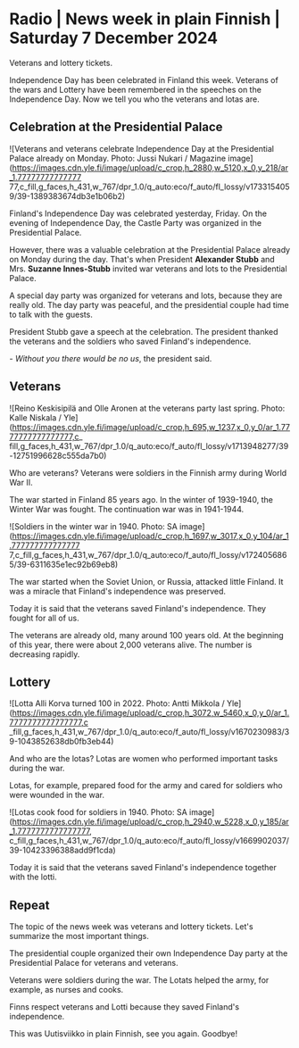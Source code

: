 # Radio \| News week in plain Finnish \| Saturday 7 December 2024

Veterans and lottery tickets.

Independence Day has been celebrated in Finland this week. Veterans of the wars and Lottery have been remembered in the speeches on the Independence Day. Now we tell you who the veterans and lotas are.

## Celebration at the Presidential Palace

![Veterans and veterans celebrate Independence Day at the Presidential Palace already on Monday. Photo: Jussi Nukari / Magazine image](https://images.cdn.yle.fi/image/upload/c_crop,h_2880,w_5120,x_0,y_218/ar_1.77777777777777 77,c_fill,g_faces,h_431,w_767/dpr_1.0/q_auto:eco/f_auto/fl_lossy/v1733154059/39-1389383674db3e1b06b2)

Finland's Independence Day was celebrated yesterday, Friday. On the evening of Independence Day, the Castle Party was organized in the Presidential Palace.

However, there was a valuable celebration at the Presidential Palace already on Monday during the day. That's when President **Alexander Stubb** and Mrs. **Suzanne Innes-Stubb** invited war veterans and lots to the Presidential Palace.

A special day party was organized for veterans and lots, because they are really old. The day party was peaceful, and the presidential couple had time to talk with the guests.

President Stubb gave a speech at the celebration. The president thanked the veterans and the soldiers who saved Finland's independence.

*- Without you there would be no us*, the president said.

## Veterans

![Reino Keskisipilä and Olle Aronen at the veterans party last spring. Photo: Kalle Niskala / Yle](https://images.cdn.yle.fi/image/upload/c_crop,h_695,w_1237,x_0,y_0/ar_1.7777777777777777,c_ fill,g_faces,h_431,w_767/dpr_1.0/q_auto:eco/f_auto/fl_lossy/v1713948277/39-12751996628c555da7b0)

Who are veterans? Veterans were soldiers in the Finnish army during World War II.

The war started in Finland 85 years ago. In the winter of 1939-1940, the Winter War was fought. The continuation war was in 1941-1944.

![Soldiers in the winter war in 1940. Photo: SA image](https://images.cdn.yle.fi/image/upload/c_crop,h_1697,w_3017,x_0,y_104/ar_1.777777777777777 7,c_fill,g_faces,h_431,w_767/dpr_1.0/q_auto:eco/f_auto/fl_lossy/v1724056865/39-6311635e1ec92b69eb8)

The war started when the Soviet Union, or Russia, attacked little Finland. It was a miracle that Finland's independence was preserved.

Today it is said that the veterans saved Finland's independence. They fought for all of us.

The veterans are already old, many around 100 years old. At the beginning of this year, there were about 2,000 veterans alive. The number is decreasing rapidly.

## Lottery

![Lotta Alli Korva turned 100 in 2022. Photo: Antti Mikkola / Yle](https://images.cdn.yle.fi/image/upload/c_crop,h_3072,w_5460,x_0,y_0/ar_1.7777777777777777,c _fill,g_faces,h_431,w_767/dpr_1.0/q_auto:eco/f_auto/fl_lossy/v1670230983/39-1043852638db0fb3eb44)

And who are the lotas? Lotas are women who performed important tasks during the war.

Lotas, for example, prepared food for the army and cared for soldiers who were wounded in the war.

![Lotas cook food for soldiers in 1940. Photo: SA image](https://images.cdn.yle.fi/image/upload/c_crop,h_2940,w_5228,x_0,y_185/ar_1.7777777777777777, c_fill,g_faces,h_431,w_767/dpr_1.0/q_auto:eco/f_auto/fl_lossy/v1669902037/39-10423396388add9f1cda)

Today it is said that the veterans saved Finland's independence together with the lotti.

## Repeat

The topic of the news week was veterans and lottery tickets. Let's summarize the most important things.

The presidential couple organized their own Independence Day party at the Presidential Palace for veterans and veterans.

Veterans were soldiers during the war. The Lotats helped the army, for example, as nurses and cooks.

Finns respect veterans and Lotti because they saved Finland's independence.

This was Uutisviikko in plain Finnish, see you again. Goodbye!

